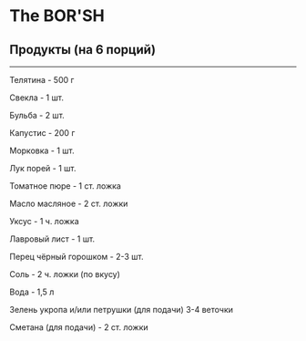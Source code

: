 # The BOR'SH
## Продукты (на 6 порций)
***
Телятинa - 500 г

Свеклa - 1 шт.

Бульбa - 2 шт.

Капуcтиc - 200 г

Морковкa - 1 шт.

Лук порей - 1 шт.

Томатное пюре - 1 ст. ложка

Масло масляноe - 2 ст. ложки

Уксус - 1 ч. ложка

Лавровый лист - 1 шт.

Перец чёрный горошком - 2-3 шт.

Соль - 2 ч. ложки (по вкусу)

Вода - 1,5 л

Зелень укропа и/или петрушки (для подачи) 
3-4 веточки

Сметана (для подачи) - 2 ст. ложки